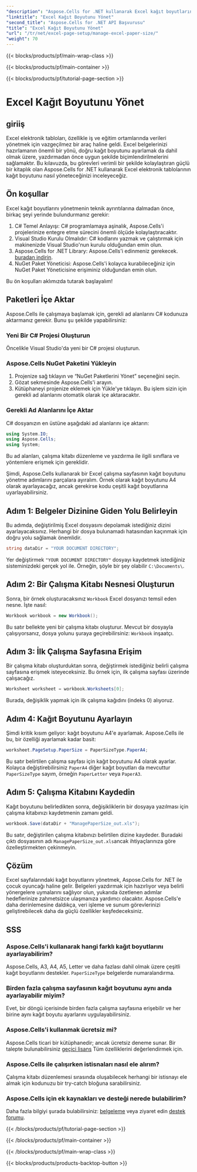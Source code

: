 ```yaml
---
"description": "Aspose.Cells for .NET kullanarak Excel kağıt boyutlarını yönetmeyi öğrenin. Bu kılavuz, sorunsuz entegrasyon için adım adım talimatlar ve örnekler sunar."
"linktitle": "Excel Kağıt Boyutunu Yönet"
"second_title": "Aspose.Cells for .NET API Başvurusu"
"title": "Excel Kağıt Boyutunu Yönet"
"url": "/tr/net/excel-page-setup/manage-excel-paper-size/"
"weight": 70
---
```


{{< blocks/products/pf/main-wrap-class >}}

{{< blocks/products/pf/main-container >}}

{{< blocks/products/pf/tutorial-page-section >}}

# Excel Kağıt Boyutunu Yönet

## giriiş

Excel elektronik tabloları, özellikle iş ve eğitim ortamlarında verileri yönetmek için vazgeçilmez bir araç haline geldi. Excel belgelerinizi hazırlamanın önemli bir yönü, doğru kağıt boyutunu ayarlamak da dahil olmak üzere, yazdırmadan önce uygun şekilde biçimlendirilmelerini sağlamaktır. Bu kılavuzda, bu görevleri verimli bir şekilde kolaylaştıran güçlü bir kitaplık olan Aspose.Cells for .NET kullanarak Excel elektronik tablolarının kağıt boyutunu nasıl yöneteceğinizi inceleyeceğiz.

## Ön koşullar

Excel kağıt boyutlarını yönetmenin teknik ayrıntılarına dalmadan önce, birkaç şeyi yerinde bulundurmanız gerekir:

1. C# Temel Anlayışı: C# programlamaya aşinalık, Aspose.Cells'i projelerinize entegre etme sürecini önemli ölçüde kolaylaştıracaktır.
2. Visual Studio Kurulu Olmalıdır: C# kodlarını yazmak ve çalıştırmak için makinenizde Visual Studio'nun kurulu olduğundan emin olun.
3. Aspose.Cells for .NET Library: Aspose.Cells'i edinmeniz gerekecek. [buradan indirin](https://releases.aspose.com/cells/net/).
4. NuGet Paket Yöneticisi: Aspose.Cells'i kolayca kurabileceğiniz için NuGet Paket Yöneticisine erişiminiz olduğundan emin olun.

Bu ön koşulları aklımızda tutarak başlayalım!

## Paketleri İçe Aktar

Aspose.Cells ile çalışmaya başlamak için, gerekli ad alanlarını C# kodunuza aktarmanız gerekir. Bunu şu şekilde yapabilirsiniz:

### Yeni Bir C# Projesi Oluşturun

Öncelikle Visual Studio'da yeni bir C# projesi oluşturun.

### Aspose.Cells NuGet Paketini Yükleyin

1. Projenize sağ tıklayın ve “NuGet Paketlerini Yönet” seçeneğini seçin.
2. Gözat sekmesinde Aspose.Cells'i arayın.
3. Kütüphaneyi projenize eklemek için Yükle'ye tıklayın. Bu işlem sizin için gerekli ad alanlarını otomatik olarak içe aktaracaktır.

### Gerekli Ad Alanlarını İçe Aktar

C# dosyanızın en üstüne aşağıdaki ad alanlarını içe aktarın:

```csharp
using System.IO;
using Aspose.Cells;
using System;
```

Bu ad alanları, çalışma kitabı düzenleme ve yazdırma ile ilgili sınıflara ve yöntemlere erişmek için gereklidir.

Şimdi, Aspose.Cells kullanarak bir Excel çalışma sayfasının kağıt boyutunu yönetme adımlarını parçalara ayıralım. Örnek olarak kağıt boyutunu A4 olarak ayarlayacağız, ancak gerekirse kodu çeşitli kağıt boyutlarına uyarlayabilirsiniz.

## Adım 1: Belgeler Dizinine Giden Yolu Belirleyin

Bu adımda, değiştirilmiş Excel dosyasını depolamak istediğiniz dizini ayarlayacaksınız. Herhangi bir dosya bulunamadı hatasından kaçınmak için doğru yolu sağlamak önemlidir.

```csharp
string dataDir = "YOUR DOCUMENT DIRECTORY";
```

Yer değiştirmek `"YOUR DOCUMENT DIRECTORY"` dosyayı kaydetmek istediğiniz sisteminizdeki gerçek yol ile. Örneğin, şöyle bir şey olabilir `C:\Documents\`.

## Adım 2: Bir Çalışma Kitabı Nesnesi Oluşturun

Sonra, bir örnek oluşturacaksınız `Workbook` Excel dosyanızı temsil eden nesne. İşte nasıl:

```csharp
Workbook workbook = new Workbook();
```

Bu satır bellekte yeni bir çalışma kitabı oluşturur. Mevcut bir dosyayla çalışıyorsanız, dosya yolunu şuraya geçirebilirsiniz: `Workbook` inşaatçı.

## Adım 3: İlk Çalışma Sayfasına Erişim

Bir çalışma kitabı oluşturduktan sonra, değiştirmek istediğiniz belirli çalışma sayfasına erişmek isteyeceksiniz. Bu örnek için, ilk çalışma sayfası üzerinde çalışacağız.

```csharp
Worksheet worksheet = workbook.Worksheets[0];
```

Burada, değişiklik yapmak için ilk çalışma kağıdını (indeks 0) alıyoruz.

## Adım 4: Kağıt Boyutunu Ayarlayın

Şimdi kritik kısım geliyor: kağıt boyutunu A4'e ayarlamak. Aspose.Cells ile bu, bir özelliği ayarlamak kadar basit:

```csharp
worksheet.PageSetup.PaperSize = PaperSizeType.PaperA4;
```

Bu satır belirtilen çalışma sayfası için kağıt boyutunu A4 olarak ayarlar. Kolayca değiştirebilirsiniz `PaperA4` diğer kağıt boyutları da mevcuttur `PaperSizeType` sayım, örneğin `PaperLetter` veya `PaperA3`.

## Adım 5: Çalışma Kitabını Kaydedin

Kağıt boyutunu belirledikten sonra, değişikliklerin bir dosyaya yazılması için çalışma kitabınızı kaydetmenin zamanı geldi.

```csharp
workbook.Save(dataDir + "ManagePaperSize_out.xls");
```

Bu satır, değiştirilen çalışma kitabınızı belirtilen dizine kaydeder. Buradaki çıktı dosyasının adı `ManagePaperSize_out.xls`ancak ihtiyaçlarınıza göre özelleştirmekten çekinmeyin.

## Çözüm

Excel sayfalarındaki kağıt boyutlarını yönetmek, Aspose.Cells for .NET ile çocuk oyuncağı haline gelir. Belgeleri yazdırmak için hazırlıyor veya belirli yönergelere uymalarını sağlıyor olun, yukarıda özetlenen adımlar hedeflerinize zahmetsizce ulaşmanıza yardımcı olacaktır. Aspose.Cells'e daha derinlemesine daldıkça, veri işleme ve sunum görevlerinizi geliştirebilecek daha da güçlü özellikler keşfedeceksiniz.

## SSS

### Aspose.Cells'i kullanarak hangi farklı kağıt boyutlarını ayarlayabilirim?
Aspose.Cells, A3, A4, A5, Letter ve daha fazlası dahil olmak üzere çeşitli kağıt boyutlarını destekler. `PaperSizeType` belgelerde numaralandırma.

### Birden fazla çalışma sayfasının kağıt boyutunu aynı anda ayarlayabilir miyim?
Evet, bir döngü içerisinde birden fazla çalışma sayfasına erişebilir ve her birine aynı kağıt boyutu ayarlarını uygulayabilirsiniz.

### Aspose.Cells'i kullanmak ücretsiz mi?
Aspose.Cells ticari bir kütüphanedir; ancak ücretsiz deneme sunar. Bir talepte bulunabilirsiniz [geçici lisans](https://purchase.aspose.com/temporary-license/) Tüm özelliklerini değerlendirmek için.

### Aspose.Cells ile çalışırken istisnaları nasıl ele alırım?
Çalışma kitabı düzenlemesi sırasında oluşabilecek herhangi bir istisnayı ele almak için kodunuzu bir try-catch bloğuna sarabilirsiniz.

### Aspose.Cells için ek kaynakları ve desteği nerede bulabilirim?
Daha fazla bilgiyi şurada bulabilirsiniz: [belgeleme](https://reference.aspose.com/cells/net/) veya ziyaret edin [destek forumu](https://forum.aspose.com/c/cells/9).

{{< /blocks/products/pf/tutorial-page-section >}}

{{< /blocks/products/pf/main-container >}}

{{< /blocks/products/pf/main-wrap-class >}}

{{< blocks/products/products-backtop-button >}}